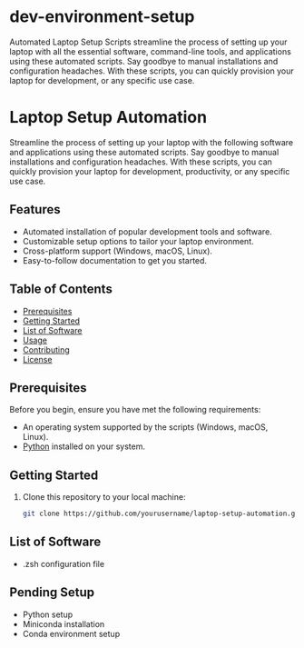 # dev-environment-setup

Automated Laptop Setup Scripts streamline the process of setting up your laptop with all the essential software, command-line tools, and applications using these automated scripts. Say goodbye to manual installations and configuration headaches. With these scripts, you can quickly provision your laptop for development, or any specific use case.

# Laptop Setup Automation

Streamline the process of setting up your laptop with the following software and applications using these automated scripts. Say goodbye to manual installations and configuration headaches. With these scripts, you can quickly provision your laptop for development, productivity, or any specific use case.

## Features

- Automated installation of popular development tools and software.
- Customizable setup options to tailor your laptop environment.
- Cross-platform support (Windows, macOS, Linux).
- Easy-to-follow documentation to get you started.

## Table of Contents

- [Prerequisites](#prerequisites)
- [Getting Started](#getting-started)
- [List of Software](#list-of-software)
- [Usage](#usage)
- [Contributing](#contributing)
- [License](#license)

## Prerequisites

Before you begin, ensure you have met the following requirements:

- An operating system supported by the scripts (Windows, macOS, Linux).
- [Python](https://www.python.org/downloads/) installed on your system.

## Getting Started

1. Clone this repository to your local machine:

   ```bash
   git clone https://github.com/yourusername/laptop-setup-automation.git
   ```

## List of Software

- .zsh configuration file

## Pending Setup

- Python setup
- Miniconda installation
- Conda environment setup

